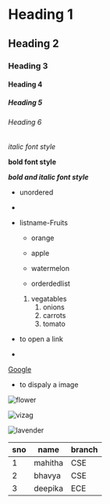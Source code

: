 # Heading 1
## Heading 2
### Heading 3
#### Heading 4
##### Heading 5
###### Heading 6
*italic font style*

**bold font style**

***bold and italic font style***

* unordered
* 
* listname-Fruits
  * orange
  * apple
  * watermelon
  
  * orderdedlist
  
  1. vegatables
      1. onions
      2. carrots
      3. tomato
     
 * to open a link
 * 
  [Google](https://www.google.com/)

* to dispaly a image

![flower](https://hips.hearstapps.com/hmg-prod.s3.amazonaws.com/images/close-up-of-red-rose-royalty-free-image-672727875-1546363000.jpg?crop=0.384xw:0.719xh;0.306xw,0.242xh&resize=480:*)

![vizag](https://english.cdn.zeenews.com/sites/default/files/styles/zm_700x400/public/2020/10/13/892434-vizag-beach.gif)

![lavender](https://media.istockphoto.com/photos/lavender-flowers-isolated-on-white-background-without-shadow-picture-id1267272478?b=1&k=20&m=1267272478&s=170667a&w=0&h=La1t3isEj9hVBHDFmKI3d9O5S02JLgZoX0uqQVISevc=)

sno|name|branch
----|----|----
1|mahitha|CSE
2|bhavya|CSE
3|deepika|ECE










